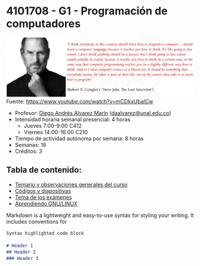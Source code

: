 # 4101708 - G1 - Programación de computadores

![Image](imagenes/steve_jobs_on_computer_programming.jpg)
Fuente: https://www.youtube.com/watch?v=mCDkxUbalCw

- Profesor: [Diego Andrés Alvarez Marín](https://sites.google.com/site/diegoandresalvarezmarin/alvarezCV_internet.pdf) (daalvarez@unal.edu.co)
- Intensidad horaria semanal presencial: 4 horas
  - Jueves 7:00-9:00 C412
  - Viernes 14:00-16:00 C210
- Tiempo de actividad autónoma por semana: 8 horas
- Semanas: 16
- Créditos: 3

## Tabla de contenido:
- [Temario y observaciones generales del curso](python3/temario_y_observaciones_generales.md)
- [Códigos y diapositivas](python3/codigos_y_diapositivas.md)
- [Tema de los exámenes](python3/examenes.md)
- [Aprendiendo GNU/LINUX](python3/gnu_linux.md)



Markdown is a lightweight and easy-to-use syntax for styling your writing. It includes conventions for

```markdown
Syntax highlighted code block

# Header 1
## Header 2
### Header 3


```
